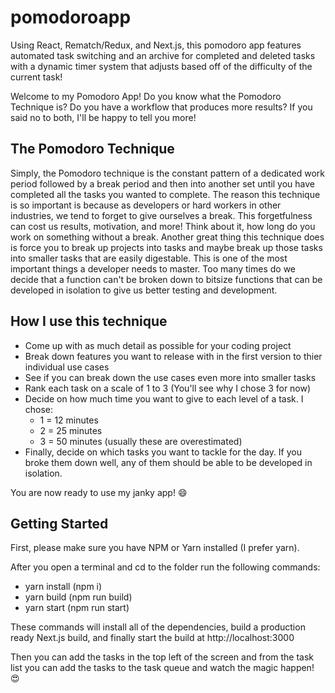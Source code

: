 # pomodoroapp
Using React, Rematch/Redux, and Next.js, this pomodoro app features automated task switching and an archive for completed and deleted tasks with a dynamic timer system that adjusts based off of the difficulty of the current task!

Welcome to my Pomodoro App! Do you know what the Pomodoro Technique is? Do you have a workflow that produces more results? If you said no to both, I'll be happy to tell you more!

## The Pomodoro Technique
Simply, the Pomodoro technique is the constant pattern of a dedicated work period followed by a break period and then into another set until you have completed all the tasks you wanted to complete. The reason this technique is so important is because as developers or hard workers in other industries, we tend to forget to give ourselves a break. This forgetfulness can cost us results, motivation, and more! Think about it, how long do you work on something without a break. 
  Another great thing this technique does is force you to break up projects into tasks and maybe break up those tasks into smaller tasks that are easily digestable. This is one of the most important things a developer needs to master. Too many times do we decide that a function can't be broken down to bitsize functions that can be developed in isolation to give us better testing and development.
  
## How I use this technique
- Come up with as much detail as possible for your coding project
- Break down features you want to release with in the first version to thier individual use cases
- See if you can break down the use cases even more into smaller tasks
- Rank each task on a scale of 1 to 3 (You'll see why I chose 3 for now)
- Decide on how much time you want to give to each level of a task. I chose:
  - 1 = 12 minutes
  - 2 = 25 minutes
  - 3 = 50 minutes (usually these are overestimated)
- Finally, decide on which tasks you want to tackle for the day. If you broke them down well, any of them should be able to be developed in isolation.

You are now ready to use my janky app! :smile:

## Getting Started
First, please make sure you have NPM or Yarn installed (I prefer yarn).

After you open a terminal and cd to the folder run the following commands:
- yarn install (npm i)
- yarn build (npm run build)
- yarn start (npm run start)

These commands will install all of the dependencies, build a production ready Next.js build, and finally start the build at http://localhost:3000

Then you can add the tasks in the top left of the screen and from the task list you can add the tasks to the task queue and watch the magic happen! :heart_eyes:

